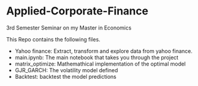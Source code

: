 # Applied-Corporate-Finance
3rd Semester Seminar on my Master in Economics

This Repo contains the following files.

* Yahoo finance: Extract, transform and explore data from yahoo finance. 
* main.ipynb: The main notebook that takes you through the project
* matrix_optimize: Mathemathical implementation of the optimal model
* GJR_GARCH: The volatility model defined
* Backtest: backtest the model predictions